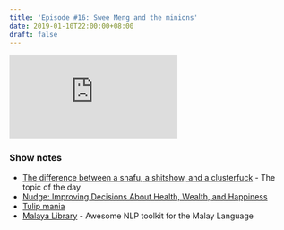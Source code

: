 ```yaml
---
title: 'Episode #16: Swee Meng and the minions'
date: 2019-01-10T22:00:00+08:00
draft: false
---
```


<div class="iframe-container">
<iframe class="video" src="https://www.youtube.com/embed/aWNCfO3f_wA" frameborder="0" allow="autoplay; encrypted-media" allowfullscreen></iframe>
</div>

### Show notes

- [The difference between a snafu, a shitshow, and a clusterfuck](https://qz.com/work/1225213/the-difference-between-a-snafu-a-shitshow-and-a-clusterfuck/) - The topic of the day
- [Nudge: Improving Decisions About Health, Wealth, and Happiness](https://www.goodreads.com/book/show/3450744-nudge)
- [Tulip mania](https://www.wikiwand.com/en/Tulip_mania)
- [Malaya Library](https://malaya.readthedocs.io/en/latest/) - Awesome NLP toolkit for the Malay Language
